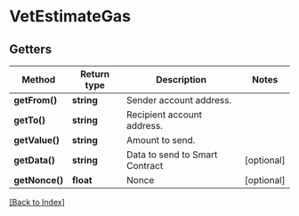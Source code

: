 # VetEstimateGas

## Getters

Method | Return type | Description | Notes
------------ | ------------- | ------------- | -------------
**getFrom()** | **string** | Sender account address. |
**getTo()** | **string** | Recipient account address. |
**getValue()** | **string** | Amount to send. |
**getData()** | **string** | Data to send to Smart Contract | [optional]
**getNonce()** | **float** | Nonce | [optional]

[[Back to Index]](../index.md)
